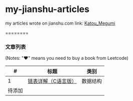 # my-jianshu-articles
my articles wrote on jianshu.com
link: [Katou_Megumi](https://www.jianshu.com/u/c8cb345feef2)

========

### 文章列表

(Notes: "&hearts;" means you need to buy a book from Leetcode)


| # | 标题 | 类别 |
|---| ---  | ---- |
|1  | [链表详解（C语言版）](./数据结构/链表详解（C语言版）.md)| 数据结构 |
|待添加|